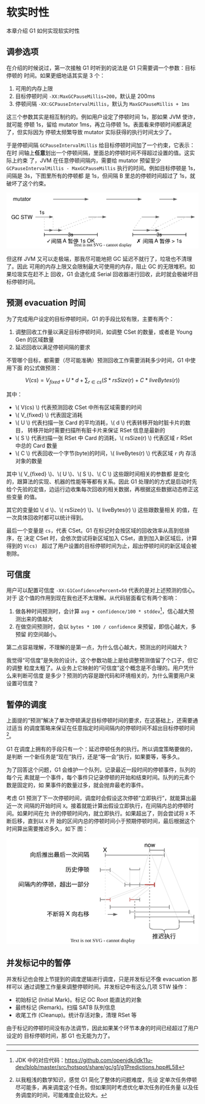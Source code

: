 # 软实时性

本章介绍 G1 如何实现软实时性

## 调参选项

在介绍的时候说过，第一次接触 G1 时听到的说法是 G1 只需要调一个参数：目标停顿的
时间。如果更细地话其实是 3 个：

1. 可用的内存上限
2. 目标停顿时间 `-XX:MaxGCPauseMillis=200`，默认是 200ms
3. 停顿间隔 `-XX:GCPauseIntervalMillis`，默认为 `MaxGCPauseMillis + 1ms`

这三个参数其实是相互制约的。例如用户设定了停顿时间 1s，那如果 JVM 使诈，就可能
停顿 1s，留给 mutator 1ms，再立马停顿 1s。表面看来停顿时间都满足了，但实际因为
停顿太频繁导致 mutator 实际获得的执行时间太少了。

于是停顿间隔 `GCPauseIntervalMillis` 给目标停顿时间加了一个约束，它表示：在时
间轴上**任意**划出一个停顿间隔，里面总的停顿时间不得超过设置的值。这实际上约束
了，JVM 在任意停顿间隔内，需要给 mutator 预留至少 `GCPauseIntervalMillis -
MaxGCPauseMillis` 执行的时间。例如目标停顿是 1s，间隔是 3s，下图里所有的停顿都
是 1s，但间隔 B 里总的停顿时间超过了 1s，就破坏了这个约束。

![Pause Interval](soft-real-time/2023-01-jvm-g1-pause-interval.svg)

但这样 JVM 又可以走极端，那我尽可能地把 GC 延迟不就行了，垃圾也不清理了。因此
可用的内存上限又会限制最大可使用的内存，阻止 GC 的无限堆积。如果垃圾实在赶不上
回收，G1 会退化成 Serial 回收器进行回收，此时就会极破坏目标停顿时间。

## 预测 evacuation 时间

为了完成用户设定的目标停顿时间，G1 的手段比较有限，主要有两个：

1. 调整回收工作量以满足目标停顿时间，如调整 CSet 的数量，或者是 Young Gen 的区域数量
2. 延迟回收以满足停顿间隔的要求

不管哪个目标，都需要（尽可能准确）预测回收工作需要消耗多少时间，G1 中使用下面
的公式做预测：

$$
V(cs) = V_{fixed} + U * d + \sum_{r \in cs}(S * rsSize(r) + C * liveBytes(r))
$$

其中：

- \\( V(cs) \\) 代表预测回收 CSet 中所有区域需要的时间
- \\( V_{fixed} \\) 代表固定消耗
- \\( U \\) 代表扫描一张 Card 的平均消耗，\\( d \\) 代表转移开始时脏卡片的数目，
    转移开始时需要扫描所有脏卡片来保证 RSet 信息是最新的
- \\( S \\) 代表扫描一张 RSet 中 Card 的消耗，\\( rsSize(r) \\) 代表区域 `r`
    RSet 中总的 Card 数量
- \\( C \\) 代表回收一个字节(byte)的时间，\\( liveBytes(r) \\) 代表区域 `r` 内
    存活对象的数量

其中 \\( V_{fixed} \\)、\\( U \\)、\\( S \\)、\\( C \\) 这些跟时间相关的参数都
是变化的，跟算法的实现、机器的性能等等都有关系。因此 G1 处理的的方式是启动时先
给个先验的定值，边运行边收集每次回收的相关数据，再根据这些数据动态修正这些变量
的值。

其它的变量如 \\( d \\)、\\( rsSize(r) \\)、\\( liveBytes(r) \\) 这些跟数量相关
的值，在一次具体回收时都可以统计得到。

最后一个变量是 `cs`，代表 CSet。G1 在标记时会按区域的回收效率从高到低排序，在
决定 CSet 时，会依次尝试将新区域加入 CSet，直到加入新区域后，计算得到的 `V(cs)
` 超过了用户设置的目标停顿时间为止，超出停顿时间的新区域会被剔除。

## 可信度

用户可以配置可信度 `-XX:G1ConfidencePercent=50` 代表的是对上述预测的信心。对于
这个值的作用到现在我也还不太理解。从代码层面看它有两个影响：

1. 做各种时间预测时，会计算 `avg + confidence/100 *
   stddev`[^ref-code-time-pred]，信心越大预测出来的值越大
2. 在做空间预测时，会以 `bytes * 100 / confidence` 来预留，即信心越大，多预留
   的空间越小。

第二点容易理解，不理解的是第一点，为什么信心越大，预测出的时间越大？

我觉得“可信度”是失败的设计。这个参数功能上是给调整预测值留了个口子，但它的调整
粒度太粗了。从业务上它映射的“可信度”这个概念是不合理的。用户凭什么来判断可信度
是多少？预测的内容是跟代码和环境相关的，为什么需要用户来设置可信度？

## 暂停的调度

上面提的“预测”解决了单次停顿满足目标停顿时间的要求，在这基础上，还需要通过适当
的调度策略来保证在任意指定时间间隔内的停顿时间不超出目标停顿时间
[^comment-not-optimal]。

G1 在调度上拥有的手段只有一个：延迟停顿任务的执行。所以调度策略要做的，是判断
一个新任务是“现在”执行，还是“等一会”执行，如果要等，等多久。

为了回答这个问题，G1 会维护一个队列，记录最近一段时间的停顿事件，队列的每个元
素就是一个事件，每个事件只记录停顿的开始和结束时间。队列的元素个数是固定的，如
果事件的数量过多，就会抛弃最老的事件。

考虑 G1 预测了下一次停顿时间，调度时会假设这次停顿“立即执行”，就能算出最近一次
间隔的开始时间 `X`。接着就能计算出假设立即执行，在间隔内总的停顿时间。如果时间在允
许的停顿时间内，就立即执行。如果超出了，则会尝试将 `X` 不断后移，直到以 `X` 开
始的区间内总的停顿时间小于预期停顿时间，最后根据这个时间算出需要推迟多久，如下
图：

![Scheduler](soft-real-time/2023-01-jvm-g1-scheuler.svg)

## 并发标记中的暂停

并发标记也会按上节提到的调度逻辑进行调度，只是并发标记不像 evacuation 那样可以
通过调整工作量来调整停顿时间。并发标记中有这么几项 STW 操作：

- 初始标记 (Initial Mark)。标记 GC Root 能直达的对象
- 最终标记 (Remark)。扫描 SATB 队列信息
- 收尾工作 (Cleanup)。统计存活对象，清理 RSet 等

由于标记的停顿时间没有办法调节，因此如果某个环节本身的时间已经超过了用户设定的
目标停顿时间，那 G1 也无能为力了。

---

[^ref-code-time-pred]: JDK 中的对应代码：https://github.com/openjdk/jdk11u-dev/blob/master/src/hotspot/share/gc/g1/g1Predictions.hpp#L58

[^comment-not-optimal]: 以我粗浅的数学知识，感觉 G1 简化了整体的问题难度，先设
  定单次任务停顿尽可能多，再来调度这个任务。但如果同时考虑优化单次任务的任务量
  以及任务调度的时间，可能难度会比较大。
